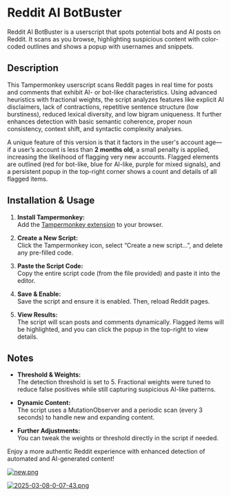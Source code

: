 # Reddit AI BotBuster
Reddit AI BotBuster is a userscript that spots potential bots and AI posts on Reddit. It scans as you browse, highlighting suspicious content with color-coded outlines and shows a popup with usernames and snippets.

## Description

This Tampermonkey userscript scans Reddit pages in real time for posts and comments that exhibit AI- or bot-like characteristics. Using advanced heuristics with fractional weights, the script analyzes features like explicit AI disclaimers, lack of contractions, repetitive sentence structure (low burstiness), reduced lexical diversity, and low bigram uniqueness. It further enhances detection with basic semantic coherence, proper noun consistency, context shift, and syntactic complexity analyses.

A unique feature of this version is that it factors in the user's account age—if a user’s account is less than **2 months old**, a small penalty is applied, increasing the likelihood of flagging very new accounts. Flagged elements are outlined (red for bot-like, blue for AI-like, purple for mixed signals), and a persistent popup in the top-right corner shows a count and details of all flagged items.

## Installation & Usage

1. **Install Tampermonkey:**  
   Add the [Tampermonkey extension](https://www.tampermonkey.net/) to your browser.

2. **Create a New Script:**  
   Click the Tampermonkey icon, select “Create a new script…”, and delete any pre-filled code.

3. **Paste the Script Code:**  
   Copy the entire script code (from the file provided) and paste it into the editor.

4. **Save & Enable:**  
   Save the script and ensure it is enabled. Then, reload Reddit pages.

5. **View Results:**  
   The script will scan posts and comments dynamically. Flagged items will be highlighted, and you can click the popup in the top-right to view details.

## Notes

- **Threshold & Weights:**  
  The detection threshold is set to 5. Fractional weights were tuned to reduce false positives while still capturing suspicious AI-like patterns.

- **Dynamic Content:**  
  The script uses a MutationObserver and a periodic scan (every 3 seconds) to handle new and expanding content.

- **Further Adjustments:**  
  You can tweak the weights or threshold directly in the script if needed.

Enjoy a more authentic Reddit experience with enhanced detection of automated and AI-generated content!


[![new.png](https://i.postimg.cc/3rqfM41M/new.png)](https://postimg.cc/CdjskK9J)

[![2025-03-08-0-07-43.png](https://i.postimg.cc/HxRNtVPC/2025-03-08-0-07-43.png)](https://postimg.cc/62VzW5XH)
